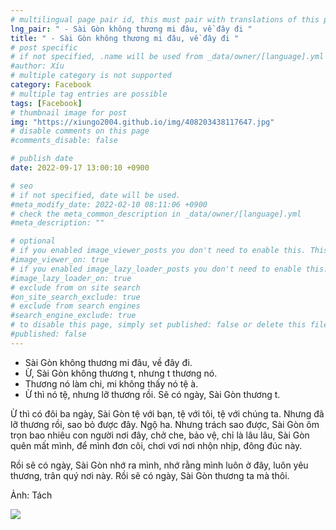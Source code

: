 ```yaml
---
# multilingual page pair id, this must pair with translations of this page. (This name must be unique)
lng_pair: " - Sài Gòn không thương mi đâu, về đây đi "
title: " - Sài Gòn không thương mi đâu, về đây đi "
# post specific
# if not specified, .name will be used from _data/owner/[language].yml
#author: Xíu
# multiple category is not supported
category: Facebook
# multiple tag entries are possible
tags: [Facebook]
# thumbnail image for post
img: "https://xiungo2004.github.io/img/408203438117647.jpg"
# disable comments on this page
#comments_disable: false

# publish date
date: 2022-09-17 13:00:10 +0900

# seo
# if not specified, date will be used.
#meta_modify_date: 2022-02-10 08:11:06 +0900
# check the meta_common_description in _data/owner/[language].yml
#meta_description: ""

# optional
# if you enabled image_viewer_posts you don't need to enable this. This is only if image_viewer_posts = false
#image_viewer_on: true
# if you enabled image_lazy_loader_posts you don't need to enable this. This is only if image_lazy_loader_posts = false
#image_lazy_loader_on: true
# exclude from on site search
#on_site_search_exclude: true
# exclude from search engines
#search_engine_exclude: true
# to disable this page, simply set published: false or delete this file
#published: false
---
```


<!-- outline-start -->

- Sài Gòn không thương mi đâu, về đây đi.
- Ừ, Sài Gòn không thương t, nhưng t thương nó.
- Thương nó làm chi, mi không thấy nó tệ à.
- Ừ thì nó tệ, nhưng lỡ thương rồi. Sẽ có ngày, Sài Gòn thương t.

Ừ thì có đôi ba ngày, Sài Gòn tệ với bạn, tệ với tôi, tệ với chúng ta. Nhưng đã lỡ thương rồi, sao bỏ được đây. Ngộ ha. Nhưng trách sao được, Sài Gòn ôm trọn bao nhiêu con người nơi đây, chở che, bảo vệ, chỉ là lâu lâu, Sài Gòn quên mất mình, để mình đơn côi, chơi vơi nơi nhộn nhịp, đông đúc này.

Rồi sẽ có ngày, Sài Gòn nhớ ra mình, nhớ rằng mình luôn ở đây, luôn yêu thương, trân quý nơi này. Rồi sẽ có ngày, Sài Gòn thương ta mà thôi.

Ảnh: Tách

<!-- outline-end -->

<img src= "https://xiungo2004.github.io/img/408203438117647.jpg">
